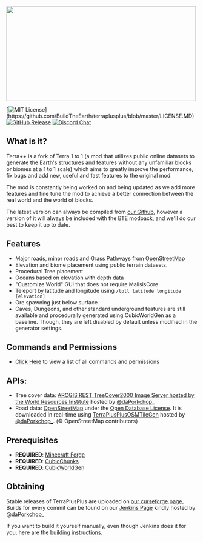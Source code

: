 <img src="https://github.com/BuildTheEarth/terraplusplus/blob/master/docs/images/logo.png" width="500" height="250">


[![MIT License](https://img.shields.io/apm/l/atomic-design-ui.svg?)](https://github.com/BuildTheEarth/terraplusplus/blob/master/LICENSE.MD)
[![GitHub Release](https://img.shields.io/github/release/buildtheearth/terraplusplus.svg?style=flat)](https://github.com/BuildTheEarth/terraplusplus/releases)
[![Discord Chat](https://img.shields.io/discord/706317564904472627.svg)](https://discord.gg/BGpmp3sfH5)  

## What is it?

Terra++ is a fork of Terra 1 to 1 (a mod that utilizes public online datasets to generate the Earth's structures and features without any unfamiliar blocks or biomes at a 1 to 1 scale) which aims to greatly improve the performance, fix bugs and add new, useful and fast features to the original mod. 

The mod is constantly being worked on and being updated as we add more features and fine tune the mod to achieve a better connection between the real world and the world of blocks.

The latest version can always be compiled from [our Github](https://github.com/BuildTheEarth/terraplusplus), however a version of it will always be included with the BTE modpack, and we'll do our best to keep it up to date.

## Features

- Major roads, minor roads and Grass Pathways from [OpenStreetMap](https://www.openstreetmap.org/)
- Elevation and biome placement using public terrain datasets.
- Procedural Tree placement
- Oceans based on elevation with depth data
- "Customize World" GUI that does not require MalisisCore
- Teleport by latitude and longitude using `/tpll latitude longitude [elevation]`
- Ore spawning just below surface
- Caves, Dungeons, and other standard underground features are still available and procedurally generated using CubicWorldGen as a baseline. Though, they are left disabled by default unless modified in the generator settings.

## Commands and Permissions
- [Click Here](https://github.com/BuildTheEarth/terraplusplus/wiki/Commands) to view a list of all commands and permissions

## APIs:

- Tree cover data: [ARCGIS REST TreeCover2000 Image Server hosted by the World Resources Institute](https://gis-treecover.wri.org/arcgis/rest/services/TreeCover2000/ImageServer) hosted by [@daPorkchop_](https://github.com/DaMatrix)
- Road data: [OpenStreetMap](https://www.openstreetmap.org/) under the [Open Database License](https://www.openstreetmap.org/copyright). It is downloaded in real-time using [TerraPlusPlusOSMTileGen](https://github.com/DaMatrix/TerraPlusPlusOSMTileGen) hosted by [@daPorkchop_](https://github.com/DaMatrix). (© OpenStreetMap contributors)

## Prerequisites

- **REQUIRED**: [Minecraft Forge](https://files.minecraftforge.net/)
- **REQUIRED**: [CubicChunks](https://github.com/OpenCubicChunks/CubicChunks/)
- **REQUIRED**: [CubicWorldGen](https://github.com/OpenCubicChunks/CubicWorldGen/)

## Obtaining
Stable releases of TerraPlusPlus are uploaded on [our curseforge page.](https://www.curseforge.com/minecraft/mc-mods/terraplusplus/files)
Builds for every commit can be found on our [Jenkins Page](https://jenkins.daporkchop.net/job/BuildTheEarth) kindly hosted by [@daPorkchop_](https://github.com/DaMatrix)

If you want to build it yourself manually, even though Jenkins does it for you, here are the [building instructions](https://github.com/BuildTheEarth/terraplusplus/wiki/Build-Instructions).